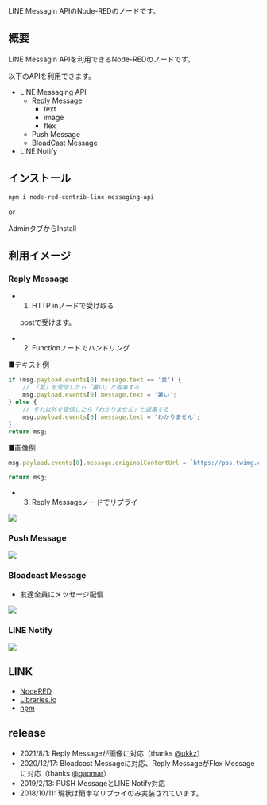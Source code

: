 LINE Messagin APIのNode-REDのノードです。

## 概要

LINE Messagin APIを利用できるNode-REDのノードです。

以下のAPIを利用できます。

- LINE Messaging API
    - Reply Message
        - text
        - image
        - flex
    - Push Message
    - BloadCast Message
- LINE Notify

## インストール

```
npm i node-red-contrib-line-messaging-api
```

or

AdminタブからInstall

## 利用イメージ

### Reply Message

- 1. HTTP inノードで受け取る

    postで受けます。

- 2. Functionノードでハンドリング

■テキスト例

```js
if (msg.payload.events[0].message.text == '夏') {
    // 「夏」を受信したら「暑い」と返事する
    msg.payload.events[0].message.text = '暑い';
} else {
    // それ以外を受信したら「わかりません」と返事する
    msg.payload.events[0].message.text = 'わかりません';
}
return msg;
```

■画像例

```js
msg.payload.events[0].message.originalContentUrl = `https://pbs.twimg.com/profile_images/1165566424699457537/IYBnJ1i5_400x400.jpg`

return msg;
```

- 3. Reply Messageノードでリプライ

![](https://i.gyazo.com/d3df3a28e010b008043ed80ae6a672ea.gif)

### Push Message

![](https://i.gyazo.com/1562a3e4539469515c798d9e3c50d052.gif)

### Bloadcast Message

* 友達全員にメッセージ配信

![](https://i.gyazo.com/ef7c655a74e85e23db5ee156e5490e15.png)

### LINE Notify

![](https://i.gyazo.com/e64db6a7ee48cea43ed3c70b5fd2f05f.gif)

## LINK

* [NodeRED](https://flows.nodered.org/node/node-red-contrib-line-messaging-api)
* [Libraries.io](https://libraries.io/npm/node-red-contrib-line-messaging-api)
* [npm](https://www.npmjs.com/package/node-red-contrib-line-messaging-api)

## release

- 2021/8/1: Reply Messageが画像に対応（thanks [@ukkz](https://github.com/ukkz)）
- 2020/12/17: Bloadcast Messageに対応、Reply MessageがFlex Messageに対応（thanks [@gaomar](https://github.com/gaomar)）
- 2019/2/13: PUSH MessageとLINE Notify対応
- 2018/10/11: 現状は簡単なリプライのみ実装されています。
